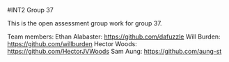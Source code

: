 #INT2 Group 37

This is the open assessment group work for group 37.


Team members:
Ethan Alabaster: https://github.com/dafuzzle
Will Burden: https://github.com/willburden
Hector Woods: https://github.com/HectorJVWoods
Sam Aung: https://github.com/aung-st